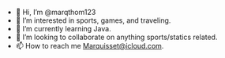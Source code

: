 - 👋 Hi, I’m @marqthom123
- 👀 I’m interested in sports, games, and traveling.
- 🌱 I’m currently learning Java.
- 💞️ I’m looking to collaborate on anything sports/statics related.
- 📫 How to reach me Marquisset@icloud.com.

<!---
marqthom123/marqthom123 is a ✨ special ✨ repository because its `README.md` (this file) appears on your GitHub profile.
You can click the Preview link to take a look at your changes.
--->
